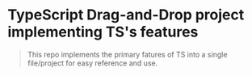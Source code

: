 # TypeScript Drag-and-Drop project implementing TS's features

>This repo implements the primary fatures of TS into a single file/project for easy reference and use.